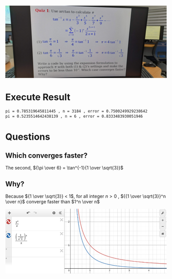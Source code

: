 ![](./quiz1.jpg)

# Execute Result
```
pi = 0.785319645811445 , n = 3184 , error = 0.7500249929238642
pi = 0.5235514642438139 , n = 6 , error = 0.8333483930051946
```

# Questions
## Which converges faster?
The second, ${\pi \over 6} = \tan^{-1}{1 \over \sqrt{3}}$

## Why?
Because ${1 \over \sqrt{3}} < 1$, for all integer $n > 0$ , ${{1 \over \sqrt{3}}^n \over n}$ converge faster than $1^n \over n$

![](./comverge.png)
